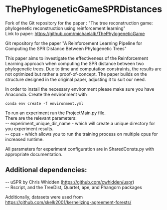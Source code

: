 # ThePhylogeneticGameSPRDistances
Fork of the Git repository for the paper : "The tree reconstruction game: phylogenetic
reconstruction using reinforcement learning" <br />
Link to paper: https://github.com/michaelalb/ThePhylogeneticGame

Git repository for the paper "A Reinforcement Learning Pipeline for Computing the SPR Distance Between Phylogenetic Trees"

This paper aims to investigate the effectiveness of the Reinforcement Learning approach when computing the SPR distance between two phylogenetic trees. Due to time and computation constraints, the results are not optimized but rather a proof-of-concept. The paper builds on the structure designed in the original paper, adjusting it to suit our need.


In order to install the necessary environment please make sure you have 
Anaconda. Create the environment with <br />

`conda env create -f environment.yml`

To run an experiment run the ProjectMain.py file. <br />
There are the relevant parameters: <br />
-- experiment_unique_dir_name - which will create a unique directory for you experiment results.<br/>
-- cpus - which allows you to run the training process on multiple cpus for increased runtime.

All parameters for experiment configuration are in SharedConsts.py with appropriate documentation.

## Additional dependencies:
-- uSPR by Chris Whidden (https://github.com/cwhidden/uspr)  <br />
-- Rscript, and the TreeDist, Quartet, ape, and Phangorn packages  <br />

Additionally, datasets were used from https://github.com/skelk2001/kernelizing-agreement-forests/
